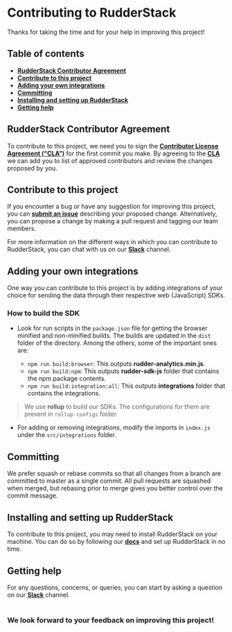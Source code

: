 # Contributing to RudderStack

Thanks for taking the time and for your help in improving this project!

## Table of contents

- [**RudderStack Contributor Agreement**](#rudderstack-contributor-agreement)
- [**Contribute to this project**](#contribute-to-this-project)
- [**Adding your own integrations**](#adding-your-own-integrations)
- [**Committing**](#committing)
- [**Installing and setting up RudderStack**](#installing-and-setting-up-rudderstack)
- [**Getting help**](#getting-help)

## RudderStack Contributor Agreement

To contribute to this project, we need you to sign the [**Contributor License Agreement (“CLA”)**][CLA] for the first commit you make. By agreeing to the [**CLA**][CLA]
we can add you to list of approved contributors and review the changes proposed by you.

## Contribute to this project

If you encounter a bug or have any suggestion for improving this project, you can [**submit an issue**](https://github.com/rudderlabs/rudder-sdk-js/issues/new) describing your proposed change. Alternatively, you can propose a change by making a pull request and tagging our team members.

For more information on the different ways in which you can contribute to RudderStack, you can chat with us on our [**Slack**](https://rudderstack.com/join-rudderstack-slack-community/) channel.

## Adding your own integrations

One way you can contribute to this project is by adding integrations of your choice for sending the data through their respective web (JavaScript) SDKs.

### How to build the SDK

- Look for run scripts in the `package.json` file for getting the browser minified and non-minified builds. The builds are updated in the `dist` folder of the directory. Among the others, some of the important ones are:

  - `npm run build:browser`: This outputs **rudder-analytics.min.js**.
  - `npm run build:npm`: This outputs **rudder-sdk-js** folder that contains the npm package contents.
  - `npm run build:integration:all`: This outputs **integrations** folder that contains the integrations.

> We use **rollup** to build our SDKs. The configurations for them are present in `rollup-configs` folder.

- For adding or removing integrations, modify the imports in `index.js` under the `src/integrations` folder.

## Committing

We prefer squash or rebase commits so that all changes from a branch are committed to master as a single commit. All pull requests are squashed when merged, but rebasing prior to merge gives you better control over the commit message.

## Installing and setting up RudderStack

To contribute to this project, you may need to install RudderStack on your machine. You can do so by following our [**docs**](https://rudderstack.com/docs/get-started/installing-and-setting-up-rudderstack) and set up RudderStack in no time.

## Getting help

For any questions, concerns, or queries, you can start by asking a question on our [**Slack**](https://rudderstack.com/join-rudderstack-slack-community/) channel.
<br><br>

### We look forward to your feedback on improving this project!

<!----variables---->

[issue]: https://github.com/rudderlabs/rudder-sdk-js/issues/new
[CLA]: https://forms.gle/845JRGVZaC6kPZy68
